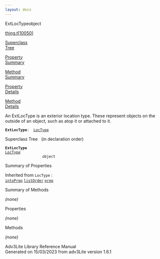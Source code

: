 ```yaml
---
layout: docs
---
```

<span class="title">ExtLocType</span><span class="type">object</span>

[thing.t](../file/thing.t.html)\[[10050](../source/thing.t.html#10050)\]

[Superclass  
Tree](#_SuperClassTree_)

[Property  
Summary](#_PropSummary_)

[Method  
Summary](#_MethodSummary_)

[Property  
Details](#_Properties_)

[Method  
Details](#_Methods_)



An ExtLocType is an exterior location type. These represent objects on
the outside of an object, such as atop it or attached to it.

**`ExtLocType`**` :   `[`LocType`](../object/LocType.html)



<span id="_SuperClassTree_"></span>



<span class="hdln">Superclass Tree</span>   (in declaration order)



**`ExtLocType`**  
[`LocType`](../object/LocType.html)  
`                 object`  
<span id="_PropSummary_"></span>



<span class="hdln">Summary of Properties</span>  





Inherited from `LocType` :  
[`intoPrep`](../object/LocType.html#intoPrep) [`listOrder`](../object/LocType.html#listOrder) [`prep`](../object/LocType.html#prep)

<span id="_MethodSummary_"></span>



<span class="hdln">Summary of Methods</span>  







*(none)* <span id="_Properties_"></span>



<span class="hdln">Properties</span>  



*(none)* <span id="_Methods_"></span>



<span class="hdln">Methods</span>  



*(none)*



Adv3Lite Library Reference Manual  
Generated on 15/03/2023 from adv3Lite version 1.6.1


